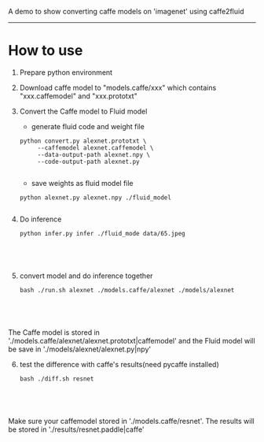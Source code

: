 A demo to show converting caffe models on 'imagenet' using caffe2fluid

---

# How to use

1. Prepare python environment

2. Download caffe model to "models.caffe/xxx" which contains "xxx.caffemodel" and "xxx.prototxt"

3. Convert the Caffe model to Fluid model
    - generate fluid code and weight file
    <pre><code>python convert.py alexnet.prototxt \
        --caffemodel alexnet.caffemodel \
        --data-output-path alexnet.npy \
        --code-output-path alexnet.py
    </code></pre>

    - save weights as fluid model file
    <pre><code>python alexnet.py alexnet.npy ./fluid_model
    </code></pre>

4. Do inference
   <pre><code>python infer.py infer ./fluid_mode data/65.jpeg
</code></pre>

5. convert model and do inference together
   <pre><code>bash ./run.sh alexnet ./models.caffe/alexnet ./models/alexnet
</code></pre>
    The Caffe model is stored in './models.caffe/alexnet/alexnet.prototxt|caffemodel'
    and the Fluid model will be save in './models/alexnet/alexnet.py|npy'

6. test the difference with caffe's results(need pycaffe installed)
   <pre><code>bash ./diff.sh resnet
</code></pre>
Make sure your caffemodel stored in './models.caffe/resnet'.
The results will be stored in './results/resnet.paddle|caffe'
